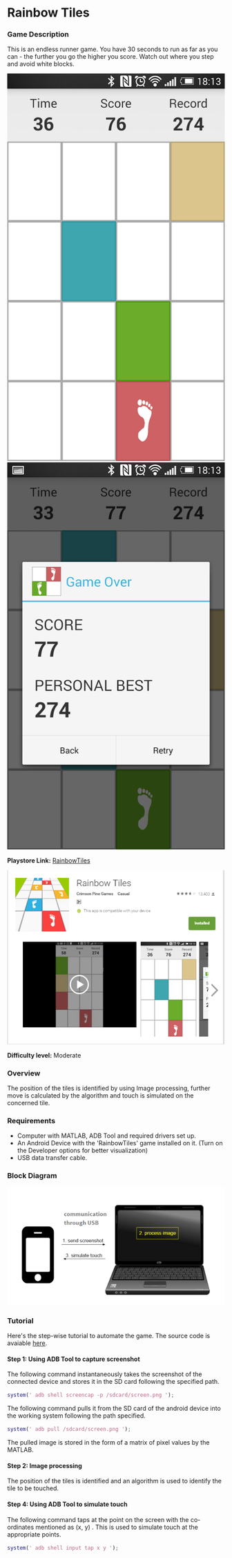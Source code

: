 # Rainbow Tiles

### Game Description

This is an endless runner game. You have 30 seconds to run as far as you can - the further you go the higher you score. Watch out where you step and avoid white blocks. 

![rainbowtiles1](/Images/rainbowtiles1.png)
![rainbowtiles2](/Images/rainbowtiles2.png)

**Playstore Link:** [RainbowTiles](https://play.google.com/store/apps/details?id=com.crimsonpine.dontstep&hl=en)

![Playstore](/Images/rainbowtiles_playstore.png) 

**Difficulty level:** Moderate

### Overview

The position of the tiles is identified by using Image processing, further move is calculated by the algorithm and touch is simulated on the concerned tile. 

### Requirements

- Computer with MATLAB, ADB Tool and required drivers set up.
- An Android Device with the 'RainbowTiles' game installed on it. (Turn on the Developer options for better visualization)
- USB data transfer cable.


### Block Diagram

![BlockDiagram](/Images/BlockDiagram.png)

### Tutorial

Here's the step-wise tutorial to automate the game. The source code is avaiable [here](https://github.com/GameAutomators/rainbow-tiles).

#### Step 1: Using ADB Tool to capture screenshot

The following command instantaneously takes the screenshot of the connected device and stores it in the SD card following the specified path.
  
 ```MATLAB                    
system(' adb shell screencap -p /sdcard/screen.png ');
```       

The following command pulls it from the SD card of the android device into the working system following the path specified.

```MATLAB
system(' adb pull /sdcard/screen.png ');
  ```
  
The pulled image is stored in the form of a matrix of pixel values by the MATLAB.
                
                
#### Step 2: Image processing

The position of the tiles is identified and an algorithm is used to identify the tile to be touched. 

#### Step 4: Using ADB Tool to simulate touch

The following command taps at the point on the screen with the co-ordinates mentioned as (x, y) . This is used to simulate touch at the appropriate points.

```MATLAB
system(' adb shell input tap x y ');
```